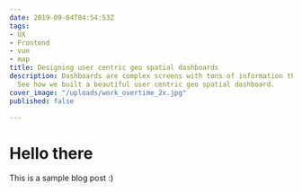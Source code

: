 ```yaml
---
date: 2019-09-04T04:54:53Z
tags:
- UX
- Frontend
- vue
- map
title: Designing user centric geo spatial dashboards
description: Dashboards are complex screens with tons of information thrown at a user?
  See how we built a beautiful user centric geo spatial dashboard.
cover_image: "/uploads/work_overtime_2x.jpg"
published: false

---
```

# Hello there

This is a sample blog post :)
